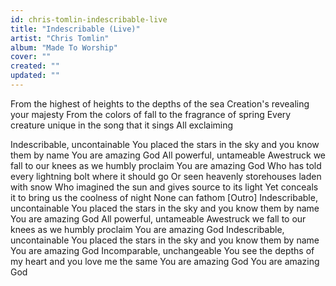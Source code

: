 ```yaml
---
id: chris-tomlin-indescribable-live
title: "Indescribable (Live)"
artist: "Chris Tomlin"
album: "Made To Worship"
cover: ""
created: ""
updated: ""
---
```


From the highest of heights to the depths of the sea
Creation's revealing your majesty
From the colors of fall to the fragrance of spring
Every creature unique in the song that it sings
All exclaiming

Indescribable, uncontainable
You placed the stars in the sky and you know them by name
You are amazing God
All powerful, untameable
Awestruck we fall to our knees as we humbly proclaim
You are amazing God
Who has told every lightning bolt where it should go
Or seen heavenly storehouses laden with snow
Who imagined the sun and gives source to its light
Yet conceals it to bring us the coolness of night
None can fathom
[Outro]
Indescribable, uncontainable
You placed the stars in the sky and you know them by name
You are amazing God
All powerful, untameable
Awestruck we fall to our knees as we humbly proclaim
You are amazing God
Indescribable, uncontainable
You placed the stars in the sky and you know them by name
You are amazing God
Incomparable, unchangeable
You see the depths of my heart and you love me the same
You are amazing God
You are amazing God